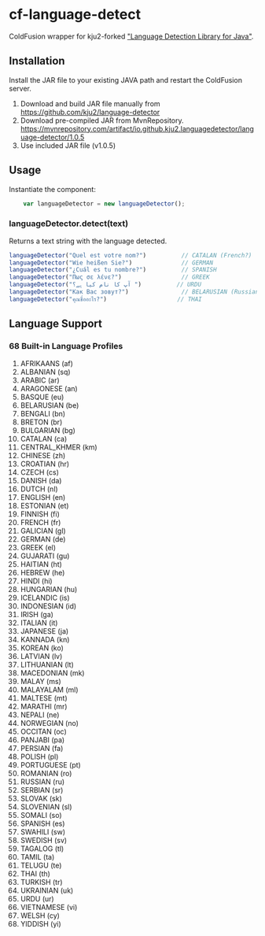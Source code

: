 # cf-language-detect
ColdFusion wrapper for kju2-forked ["Language Detection Library for Java"](https://github.com/kju2/language-detector).

## Installation

Install the JAR file to your existing JAVA path and restart the ColdFusion server.

1. Download and build JAR file manually from https://github.com/kju2/language-detector
2. Download pre-compiled JAR from MvnRepository. https://mvnrepository.com/artifact/io.github.kju2.languagedetector/language-detector/1.0.5
3. Use included JAR file (v1.0.5)

## Usage

Instantiate the component:

```js
    var languageDetector = new languageDetector();
```
### languageDetector.detect(text)

Returns a text string with the language detected.

```js
languageDetector("Quel est votre nom?")          // CATALAN (French?)
languageDetector("Wie heißen Sie?")              // GERMAN
languageDetector("¿Cuál es tu nombre?")          // SPANISH
languageDetector("Πως σε λένε?")                 // GREEK    
languageDetector("آپ کا نام کیا ہے؟ ")          // URDU
languageDetector("Как Вас зовут?")               // BELARUSIAN (Russian)
languageDetector("คุณชื่ออะไร?")                    // THAI
```

## Language Support

### 68 Built-in Language Profiles

1. AFRIKAANS (af)
2. ALBANIAN (sq)
3. ARABIC (ar)
4. ARAGONESE (an)
5. BASQUE (eu)
6. BELARUSIAN (be)
7. BENGALI (bn)
8. BRETON (br)
9. BULGARIAN (bg)
10. CATALAN (ca)
11. CENTRAL_KHMER (km)
12. CHINESE (zh)
13. CROATIAN (hr)
14. CZECH (cs)
15. DANISH (da)
16. DUTCH (nl)
17. ENGLISH (en)
18. ESTONIAN (et)
19. FINNISH (fi)
20. FRENCH (fr)
21. GALICIAN (gl)
22. GERMAN (de)
23. GREEK (el)
24. GUJARATI (gu)
25. HAITIAN (ht)
26. HEBREW (he)
27. HINDI (hi)
28. HUNGARIAN (hu)
29. ICELANDIC (is)
30. INDONESIAN (id)
31. IRISH (ga)
32. ITALIAN (it)
33. JAPANESE (ja)
34. KANNADA (kn)
35. KOREAN (ko)
36. LATVIAN (lv)
37. LITHUANIAN (lt)
38. MACEDONIAN (mk)
39. MALAY (ms)
40. MALAYALAM (ml)
41. MALTESE (mt)
42. MARATHI (mr)
43. NEPALI (ne)
44. NORWEGIAN (no)
45. OCCITAN (oc)
46. PANJABI (pa)
47. PERSIAN (fa)
48. POLISH (pl)
49. PORTUGUESE (pt)
50. ROMANIAN (ro)
51. RUSSIAN (ru)
52. SERBIAN (sr)
53. SLOVAK (sk)
54. SLOVENIAN (sl)
55. SOMALI (so)
56. SPANISH (es)
57. SWAHILI (sw)
58. SWEDISH (sv)
59. TAGALOG (tl)
60. TAMIL (ta)
61. TELUGU (te)
62. THAI (th)
63. TURKISH (tr)
64. UKRAINIAN (uk)
65. URDU (ur)
66. VIETNAMESE (vi)
67. WELSH (cy)
68. YIDDISH (yi) 
